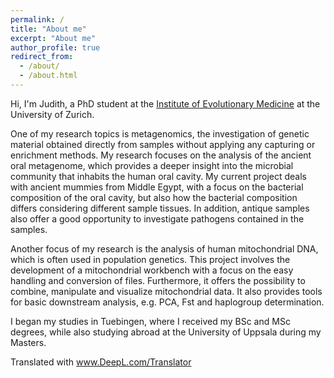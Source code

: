 ```yaml
---
permalink: /
title: "About me"
excerpt: "About me"
author_profile: true
redirect_from: 
  - /about/
  - /about.html
---
```



Hi, I'm Judith, a PhD student at the [Institute of Evolutionary Medicine](http://www.iem.uzh.ch/en/research/researchgroups/ancientbiomoleculargroup.html) 
at the University of Zurich. 

One of my research topics is metagenomics, the investigation of genetic material obtained directly from samples without applying any capturing or enrichment methods. 
My research focuses on the analysis of the ancient oral metagenome, which provides a deeper insight into the microbial community that inhabits the human oral cavity. 
My current project deals with ancient mummies from Middle Egypt, with a focus on the bacterial composition of the oral cavity, but also how the bacterial composition differs considering different sample tissues. In addition, antique samples also offer a good opportunity to investigate pathogens contained in the samples.
  

Another focus of my research is the analysis of human mitochondrial DNA, which is often used in population genetics. 
This project involves the development of a mitochondrial workbench with a focus on the easy handling and conversion of files. 
Furthermore, it offers the possibility to combine, manipulate and visualize mitochondrial data. It also provides tools for basic downstream analysis, e.g. PCA, Fst and haplogroup determination. 

I began my studies in Tuebingen, where I received my BSc and MSc degrees, while also studying abroad at the University of Uppsala during my Masters.  

Translated with www.DeepL.com/Translator